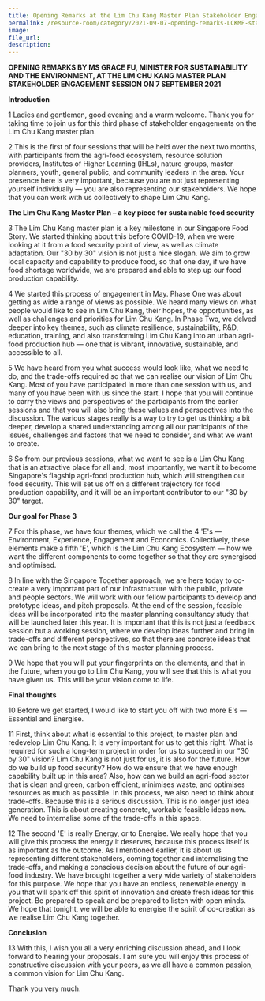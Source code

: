 ```yaml
---  
title: Opening Remarks at the Lim Chu Kang Master Plan Stakeholder Engagement Session - Ms Grace Fu
permalink: /resource-room/category/2021-09-07-opening-remarks-LCKMP-stakeholder-engagement-session/
image:  
file_url:  
description:  
---  
```


**OPENING REMARKS BY MS GRACE FU, MINISTER FOR SUSTAINABILITY AND THE ENVIRONMENT, AT THE LIM CHU KANG MASTER PLAN STAKEHOLDER ENGAGEMENT SESSION ON 7 SEPTEMBER 2021**

**Introduction**

1 Ladies and gentlemen, good evening and a warm welcome. Thank you for taking time to join us for this third phase of stakeholder engagements on the Lim Chu Kang master plan.

2 This is the first of four sessions that will be held over the next two months, with participants from the agri-food ecosystem, resource solution providers, Institutes of Higher Learning (IHLs), nature groups, master planners, youth, general public, and community leaders in the area. Your presence here is very important, because you are not just representing yourself individually — you are also representing our stakeholders. We hope that you can work with us collectively to shape Lim Chu Kang.

**The Lim Chu Kang Master Plan – a key piece for sustainable food security**

3 The Lim Chu Kang master plan is a key milestone in our Singapore Food Story. We started thinking about this before COVID-19, when we were looking at it from a food security point of view, as well as climate adaptation. Our &quot;30 by 30&quot; vision is not just a nice slogan. We aim to grow local capacity and capability to produce food, so that one day, if we have food shortage worldwide, we are prepared and able to step up our food production capability.

4 We started this process of engagement in May. Phase One was about getting as wide a range of views as possible. We heard many views on what people would like to see in Lim Chu Kang, their hopes, the opportunities, as well as challenges and priorities for Lim Chu Kang. In Phase Two, we delved deeper into key themes, such as climate resilience, sustainability, R&amp;D, education, training, and also transforming Lim Chu Kang into an urban agri-food production hub — one that is vibrant, innovative, sustainable, and accessible to all.

5 We have heard from you what success would look like, what we need to do, and the trade-offs required so that we can realise our vision of Lim Chu Kang. Most of you have participated in more than one session with us, and many of you have been with us since the start. I hope that you will continue to carry the views and perspectives of the participants from the earlier sessions and that you will also bring these values and perspectives into the discussion. The various stages really is a way to try to get us thinking a bit deeper, develop a shared understanding among all our participants of the issues, challenges and factors that we need to consider, and what we want to create.

6 So from our previous sessions, what we want to see is a Lim Chu Kang that is an attractive place for all and, most importantly, we want it to become Singapore&#39;s flagship agri-food production hub, which will strengthen our food security. This will set us off on a different trajectory for food production capability, and it will be an important contributor to our &quot;30 by 30&quot; target.

**Our goal for Phase 3**

7 For this phase, we have four themes, which we call the 4 &#39;E&#39;s — Environment, Experience, Engagement and Economics. Collectively, these elements make a fifth &#39;E&#39;, which is the Lim Chu Kang Ecosystem — how we want the different components to come together so that they are synergised and optimised.

8 In line with the Singapore Together approach, we are here today to co-create a very important part of our infrastructure with the public, private and people sectors. We will work with our fellow participants to develop and prototype ideas, and pitch proposals. At the end of the session, feasible ideas will be incorporated into the master planning consultancy study that will be launched later this year. It is important that this is not just a feedback session but a working session, where we develop ideas further and bring in trade-offs and different perspectives, so that there are concrete ideas that we can bring to the next stage of this master planning process.

9 We hope that you will put your fingerprints on the elements, and that in the future, when you go to Lim Chu Kang, you will see that this is what you have given us. This will be your vision come to life.

**Final thoughts**

10 Before we get started, I would like to start you off with two more E&#39;s — Essential and Energise.

11 First, think about what is essential to this project, to master plan and redevelop Lim Chu Kang. It is very important for us to get this right. What is required for such a long-term project in order for us to succeed in our &quot;30 by 30&quot; vision? Lim Chu Kang is not just for us, it is also for the future. How do we build up food security? How do we ensure that we have enough capability built up in this area? Also, how can we build an agri-food sector that is clean and green, carbon efficient, minimises waste, and optimises resources as much as possible. In this process, we also need to think about trade-offs. Because this is a serious discussion. This is no longer just idea generation. This is about creating concrete, workable feasible ideas now. We need to internalise some of the trade-offs in this space.

12 The second &#39;E&#39; is really Energy, or to Energise. We really hope that you will give this process the energy it deserves, because this process itself is as important as the outcome. As I mentioned earlier, it is about us representing different stakeholders, coming together and internalising the trade-offs, and making a conscious decision about the future of our agri-food industry. We have brought together a very wide variety of stakeholders for this purpose. We hope that you have an endless, renewable energy in you that will spark off this spirit of innovation and create fresh ideas for this project. Be prepared to speak and be prepared to listen with open minds. We hope that tonight, we will be able to energise the spirit of co-creation as we realise Lim Chu Kang together.

**Conclusion**

13 With this, I wish you all a very enriching discussion ahead, and I look forward to hearing your proposals. I am sure you will enjoy this process of constructive discussion with your peers, as we all have a common passion, a common vision for Lim Chu Kang.

Thank you very much.

